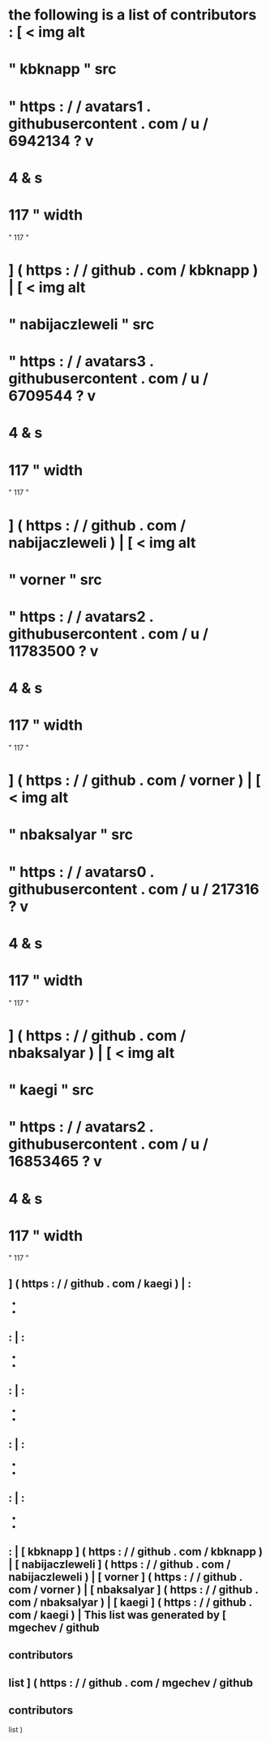 the
following
is
a
list
of
contributors
:
[
<
img
alt
=
"
kbknapp
"
src
=
"
https
:
/
/
avatars1
.
githubusercontent
.
com
/
u
/
6942134
?
v
=
4
&
s
=
117
"
width
=
"
117
"
>
]
(
https
:
/
/
github
.
com
/
kbknapp
)
|
[
<
img
alt
=
"
nabijaczleweli
"
src
=
"
https
:
/
/
avatars3
.
githubusercontent
.
com
/
u
/
6709544
?
v
=
4
&
s
=
117
"
width
=
"
117
"
>
]
(
https
:
/
/
github
.
com
/
nabijaczleweli
)
|
[
<
img
alt
=
"
vorner
"
src
=
"
https
:
/
/
avatars2
.
githubusercontent
.
com
/
u
/
11783500
?
v
=
4
&
s
=
117
"
width
=
"
117
"
>
]
(
https
:
/
/
github
.
com
/
vorner
)
|
[
<
img
alt
=
"
nbaksalyar
"
src
=
"
https
:
/
/
avatars0
.
githubusercontent
.
com
/
u
/
217316
?
v
=
4
&
s
=
117
"
width
=
"
117
"
>
]
(
https
:
/
/
github
.
com
/
nbaksalyar
)
|
[
<
img
alt
=
"
kaegi
"
src
=
"
https
:
/
/
avatars2
.
githubusercontent
.
com
/
u
/
16853465
?
v
=
4
&
s
=
117
"
width
=
"
117
"
>
]
(
https
:
/
/
github
.
com
/
kaegi
)
|
:
-
-
-
:
|
:
-
-
-
:
|
:
-
-
-
:
|
:
-
-
-
:
|
:
-
-
-
:
|
[
kbknapp
]
(
https
:
/
/
github
.
com
/
kbknapp
)
|
[
nabijaczleweli
]
(
https
:
/
/
github
.
com
/
nabijaczleweli
)
|
[
vorner
]
(
https
:
/
/
github
.
com
/
vorner
)
|
[
nbaksalyar
]
(
https
:
/
/
github
.
com
/
nbaksalyar
)
|
[
kaegi
]
(
https
:
/
/
github
.
com
/
kaegi
)
|
This
list
was
generated
by
[
mgechev
/
github
-
contributors
-
list
]
(
https
:
/
/
github
.
com
/
mgechev
/
github
-
contributors
-
list
)

